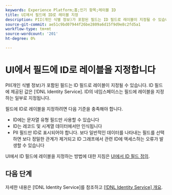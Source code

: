 ```yaml
---
keywords: Experience Platform;홈;인기 항목;레이블 ID
title: UI에서 필드에 ID로 레이블 지정
description: PII(개인 식별 정보)가 포함된 필드는 ID 필드로 레이블이 지정될 수 있습니다. ID 필드에 제공된 값은 ID 서비스에 의한 ID로 해석됩니다. ID의 네임스페이스는 필드에 레이블을 지정하는 일부로 지정됩니다.
source-git-commit: ae51c9bd07944f26be2809a6d15f9d9e8c2fd5a1
workflow-type: tm+mt
source-wordcount: '201'
ht-degree: 0%

---
```


# UI에서 필드에 ID로 레이블을 지정합니다

PII(개인 식별 정보)가 포함된 필드는 ID 필드로 레이블이 지정될 수 있습니다. ID 필드에 제공된 값은 [!DNL Identity Service]. ID의 네임스페이스는 필드에 레이블을 지정하는 일부로 지정됩니다.

필드에 ID로 레이블을 지정하려면 다음 기준을 충족해야 합니다.

* ID에는 문자열 유형 필드만 사용할 수 있습니다
* ID는 레코드 및 시계열 데이터에서만 인식됩니다
* PII 필드만 ID로 표시되어야 합니다. 보다 일반적인 데이터를 나타내는 필드를 선택하면 보다 정밀한 관계가 제거되고 ID 그래프에서 관련 ID에 액세스하는 오류가 발생할 수 있습니다

UI에서 ID 필드에 레이블을 지정하는 방법에 대한 지침은 [UI에서 ID 필드 정의](../../xdm/ui/fields/identity.md).

## 다음 단계

자세한 내용은 [!DNL Identity Service]를 참조하고 [[!DNL Identity Service] 개요](../home.md).
